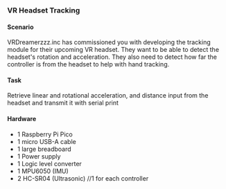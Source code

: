 ### VR Headset Tracking
#### Scenario
VRDreamerzzz.inc has commissioned you with developing the tracking module for their upcoming VR headset.
They want to be able to detect the headset's rotation and acceleration.
They also need to detect how far the controller is from the headset to help with hand tracking. 
#### Task 
Retrieve linear and rotational acceleration, and distance input from the headset and transmit it with serial print
#### Hardware
- 1 Raspberry Pi Pico
- 1 micro USB-A cable
- 1 large breadboard
- 1 Power supply
- 1 Logic level converter
- 1 MPU6050 (IMU)
- 2 HC-SR04 (Ultrasonic)  //1 for each controller
